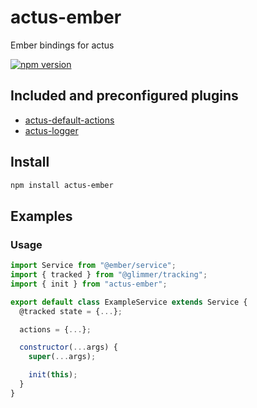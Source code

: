 # actus-ember

Ember bindings for actus

[![npm version](https://img.shields.io/npm/v/actus-ember.svg?style=flat-square)](https://www.npmjs.com/package/actus-ember)

## Included and preconfigured plugins

- [actus-default-actions](https://github.com/EvgenyOrekhov/actus/tree/master/packages/actus-default-actions)
- [actus-logger](https://github.com/EvgenyOrekhov/actus/tree/master/packages/actus-logger)

## Install

```sh
npm install actus-ember
```

## Examples

### Usage

```js
import Service from "@ember/service";
import { tracked } from "@glimmer/tracking";
import { init } from "actus-ember";

export default class ExampleService extends Service {
  @tracked state = {...};

  actions = {...};

  constructor(...args) {
    super(...args);

    init(this);
  }
}
```

